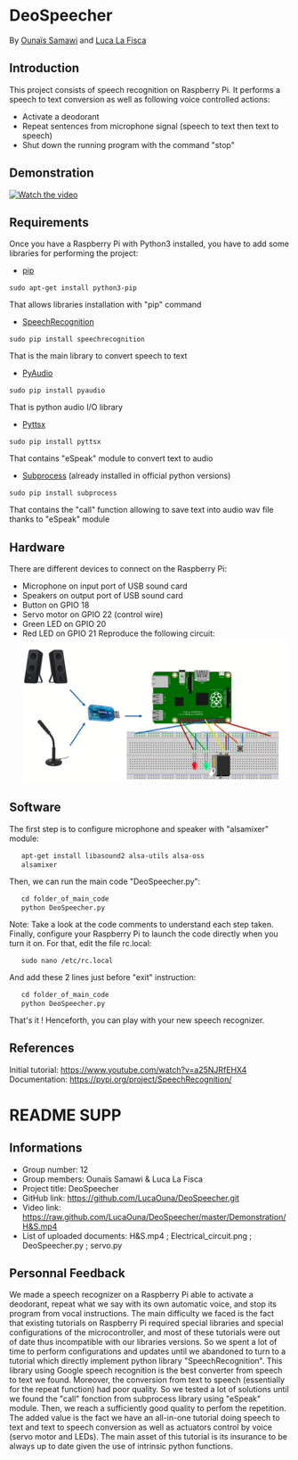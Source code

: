 # DeoSpeecher
By [Ounaïs Samawi](https://www.linkedin.com/in/ounais-samawi/) and [Luca La Fisca](https://www.linkedin.com/in/luca-la-fisca-28554415a/)

## Introduction
This project consists of speech recognition on Raspberry Pi. It performs a speech to text conversion as well as following voice controlled actions:
- Activate a deodorant
- Repeat sentences from microphone signal (speech to text then text to speech)
- Shut down the running program with the command "stop"

## Demonstration
[![Watch the video](https://raw.github.com/LucaOuna/DeoSpeecher/master/Images/Demonstration.png)](https://raw.github.com/LucaOuna/DeoSpeecher/master/Demonstration/H&S.mp4)
## Requirements
Once you have a Raspberry Pi with Python3 installed, you have to add some libraries for performing the project:
- [pip](https://pip.pypa.io/en/stable/)
```Shell
sudo apt-get install python3-pip
```
That allows libraries installation with "pip" command
- [SpeechRecognition](https://pypi.org/project/SpeechRecognition/)
```Shell
sudo pip install speechrecognition
```
That is the main library to convert speech to text
- [PyAudio](http://people.csail.mit.edu/hubert/pyaudio/docs/)
```Shell
sudo pip install pyaudio
```
That is python audio I/O library
- [Pyttsx](https://pypi.org/project/pyttsx/)
```Shell
sudo pip install pyttsx
```
That contains "eSpeak" module to convert text to audio
- [Subprocess](https://docs.python.org/2/library/subprocess.html) (already installed in official python versions)
```Shell
sudo pip install subprocess
```
That contains the "call" function allowing to save text into audio wav file thanks to "eSpeak" module

## Hardware
There are different devices to connect on the Raspberry Pi:
- Microphone on input port of USB sound card
- Speakers on output port of USB sound card
- Button on GPIO 18
- Servo motor on GPIO 22 (control wire)
- Green LED on GPIO 20
- Red LED on GPIO 21
Reproduce the following circuit:
![alt text](https://raw.githubusercontent.com/LucaOuna/DeoSpeecher/master/Images/Electrical_circuit.png)

## Software
The first step is to configure microphone and speaker with "alsamixer" module:
```Shell
   apt-get install libasound2 alsa-utils alsa-oss
   alsamixer
```
Then, we can run the main code "DeoSpeecher.py":
```Shell
   cd folder_of_main_code
   python DeoSpeecher.py
```
Note: Take a look at the code comments to understand each step taken.
Finally, configure your Raspberry Pi to launch the code directly when you turn it on. For that, edit the file rc.local:
```Shell
   sudo nano /etc/rc.local
```
And add these 2 lines just before "exit" instruction:
```Shell
   cd folder_of_main_code
   python DeoSpeecher.py
```
That's it ! Henceforth, you can play with your new speech recognizer.

## References
Initial tutorial: https://www.youtube.com/watch?v=a25NJRfEHX4
Documentation: https://pypi.org/project/SpeechRecognition/


# README SUPP
## Informations
- Group number: 12
- Group members: Ounaïs Samawi & Luca La Fisca
- Project title: DeoSpeecher
- GitHub link: https://github.com/LucaOuna/DeoSpeecher.git
- Video link: https://raw.github.com/LucaOuna/DeoSpeecher/master/Demonstration/H&S.mp4
- List of uploaded documents: H&S.mp4 ; Electrical_circuit.png ; DeoSpeecher.py ; servo.py

## Personnal Feedback
We made a speech recognizer on a Raspberry Pi able to activate a deodorant, repeat what we say with its own automatic voice, and stop its program from vocal instructions.
The main difficulty we faced is the fact that existing tutorials on Raspberry Pi required special libraries and special configurations of the microcontroller, and most of these tutorials were out of date thus incompatible with our libraries versions. So we spent a lot of time to perform configurations and updates until we abandoned to turn to a tutorial which directly implement python library "SpeechRecognition". This library using Google speech recognition is the best converter from speech to text we found.
Moreover, the conversion from text to speech (essentially for the repeat function) had poor quality. So we tested a lot of solutions until we found the "call" fonction from subprocess library using "eSpeak" module. Then, we reach a sufficiently good quality to perfom the repetition.
The added value is the fact we have an all-in-one tutorial doing speech to text and text to speech conversion as well as actuators control by voice (servo motor and LEDs). The main asset of this tutorial is its insurance to be always up to date given the use of intrinsic python functions.

